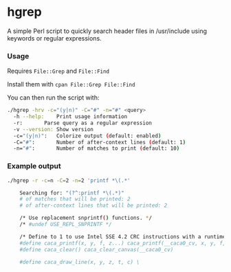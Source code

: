 # hgrep
A simple Perl script to quickly search header files in /usr/include using keywords or regular expressions.

### Usage

Requires `File::Grep` and `File::Find`

Install them with `cpan File::Grep File::Find`

You can then run the script with:

```bash
./hgrep -hrv -c="(y|n)" -C="#" -n="#" <query>
  -h --help:	Print usage information
  -r:		Parse query as a regular expression
  -v --version:	Show version
  -c="(y|n)":   Colorize output (default: enabled)
  -C="#":       Number of after-context lines (default: 1)
  -n="#":       Number of matches to print (default: 10)
```

### Example output

```bash
./hgrep -r -c=n -C=2 -n=2 'printf *\(.*'

	Searching for: "(?^:printf *\(.*)"
	# of matches that will be printed: 2
	# of after-context lines that will be printed: 2

	/* Use replacement snprintf() functions. */
	/* #undef USE_REPL_SNPRINTF */

	/* Define to 1 to use Intel SSE 4.2 CRC instructions with a runtime check. */
	#define caca_printf(x, y, f, z...) caca_printf(__caca0_cv, x, y, f, ##z)
	#define caca_clear() caca_clear_canvas(__caca0_cv)

	#define caca_draw_line(x, y, z, t, c) \
```
